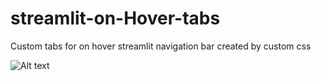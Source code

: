 # streamlit-on-Hover-tabs
Custom tabs for on hover streamlit navigation bar created by custom css

![Alt text](https://github.com/Socvest/streamlit-on-Hover-tabs/blob/main/img/on-hover.png?raw=true)

<!-- ![on-hover](on-hover.png) -->

